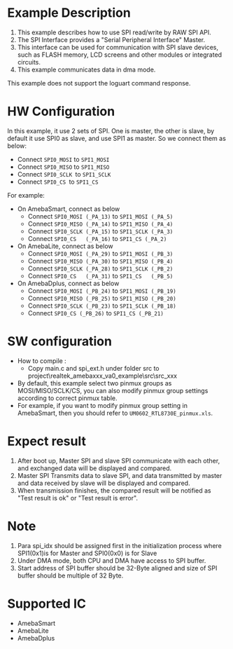 # Example Description

1. This example describes how to use SPI read/write by RAW SPI API.
2. The SPI Interface provides a "Serial Peripheral Interface" Master.
3. This interface can be used for communication with SPI slave devices, such as FLASH memory, LCD screens and other modules or integrated circuits.
4. This example communicates data in dma mode.

This example does not support the loguart command response.

# HW Configuration

In this example, it use 2 sets of SPI. One is master, the other is slave, by default it use SPI0 as slave, and use SPI1 as master. So we connect them as below:

- Connect `SPI0_MOSI` to `SPI1_MOSI`
- Connect `SPI0_MISO` to `SPI1_MISO`
- Connect `SPI0_SCLK `to `SPI1_SCLK`
- Connect `SPI0_CS `to `SPI1_CS`

For example:

- On AmebaSmart, connect as below
  - Connect `SPI0_MOSI (_PA_13)` to `SPI1_MOSI (_PA_5)`
  - Connect `SPI0_MISO (_PA_14)` to `SPI1_MISO (_PA_4)`
  - Connect `SPI0_SCLK (_PA_15)` to `SPI1_SCLK (_PA_3)`
  - Connect `SPI0_CS   (_PA_16)` to `SPI1_CS (_PA_2)`
- On AmebaLite, connect as below
  - Connect `SPI0_MOSI (_PA_29)` to `SPI1_MOSI (_PB_3)`
  - Connect `SPI0_MISO (_PA_30)` to `SPI1_MISO (_PB_4)`
  - Connect `SPI0_SCLK (_PA_28)` to `SPI1_SCLK (_PB_2)`
  - Connect `SPI0_CS   (_PA_31)` to `SPI1_CS   (_PB_5)`
- On AmebaDplus, connect as below
  - Connect `SPI0_MOSI (_PB_24)` to `SPI1_MOSI (_PB_19)`
  - Connect `SPI0_MISO (_PB_25)` to `SPI1_MISO (_PB_20)`
  - Connect `SPI0_SCLK (_PB_23)` to `SPI1_SCLK (_PB_18)`
  - Connect `SPI0_CS (_PB_26)` to `SPI1_CS (_PB_21)`

# SW configuration

- How to compile :
  - Copy main.c and spi_ext.h under folder src to project\realtek_amebaxxx_va0_example\src\src_xxx
- By default, this example select two pinmux groups as MOSI/MISO/SCLK/CS, you can also modify pinmux group settings according to correct pinmux table.
- For example, if you want to modify pinmux group setting in AmebaSmart, then you should refer to `UM0602_RTL8730E_pinmux.xls`.

# Expect result

1. After boot up, Master SPI and slave SPI communicate with each other, and exchanged data will be displayed and compared.
2. Master SPI Transmits data to slave SPI, and data transmitted by master and data received by slave will be displayed and compared.
3. When transmission finishes, the compared result will be notified as "Test result is ok" or "Test result is error".

# Note

1. Para spi_idx should be assigned first in the initialization process where SPI1(0x1)is for Master and SPI0(0x0) is for Slave
2. Under DMA mode, both CPU and DMA have access to SPI buffer.
3. Start address of SPI buffer should be 32-Byte aligned and size of SPI buffer should be multiple of 32 Byte.

# Supported IC

- AmebaSmart
- AmebaLite
- AmebaDplus
